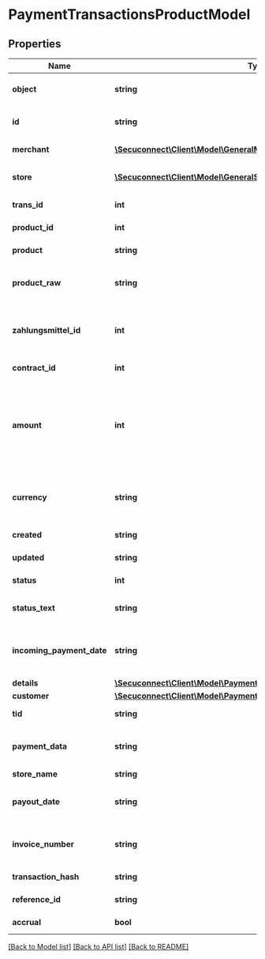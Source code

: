 # PaymentTransactionsProductModel

## Properties
Name | Type | Description | Notes
------------ | ------------- | ------------- | -------------
**object** | **string** | Object of payment transaction | [optional] 
**id** | **string** | Id of payment transaction | [optional] 
**merchant** | [**\Secuconnect\Client\Model\GeneralMerchantsProductModel**](GeneralMerchantsProductModel.md) | Merchant information | [optional] 
**store** | [**\Secuconnect\Client\Model\GeneralStoresProductModel**](GeneralStoresProductModel.md) | Merchants store information | [optional] 
**trans_id** | **int** | Transaction identifier | [optional] 
**product_id** | **int** | Product identifier | [optional] 
**product** | **string** | Product type | [optional] 
**product_raw** | **string** | the name of the payment product | [optional] 
**zahlungsmittel_id** | **int** | The internal id of the stored payment instrument. | [optional] 
**contract_id** | **int** | Contract identifier | [optional] 
**amount** | **int** | Total amount of payment in cents (or the smallest cash unit of the relevant currency) | [optional] 
**currency** | **string** | ISO 4217 code of currency, eg EUR for Euro. | [optional] 
**created** | **string** | Created at date | [optional] 
**updated** | **string** | Updated at date | [optional] 
**status** | **int** | Transaction status ID | [optional] 
**status_text** | **string** | Transaction status description | [optional] 
**incoming_payment_date** | **string** | Date when the payment was received | [optional] 
**details** | [**\Secuconnect\Client\Model\PaymentTransactionsProductModelDetails**](PaymentTransactionsProductModelDetails.md) |  | [optional] 
**customer** | [**\Secuconnect\Client\Model\PaymentTransactionsProductModelCustomer**](PaymentTransactionsProductModelCustomer.md) |  | [optional] 
**tid** | **string** | Terminal-ID | [optional] 
**payment_data** | **string** | Data of the used payment instrument | [optional] 
**store_name** | **string** | Store name | [optional] 
**payout_date** | **string** | Date when the payout was created | [optional] 
**invoice_number** | **string** | Invoice number (from merchant) | [optional] 
**transaction_hash** | **string** | Payment-ID | [optional] 
**reference_id** | **string** | Reference ID | [optional] 
**accrual** | **bool** | Accrual Flag | [optional] 

[[Back to Model list]](../README.md#documentation-for-models) [[Back to API list]](../README.md#documentation-for-api-endpoints) [[Back to README]](../README.md)


